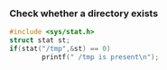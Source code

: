 ### Check whether a directory exists
```c
#include <sys/stat.h>
struct stat st;
if(stat("/tmp",&st) == 0)
        printf(" /tmp is present\n");
```

